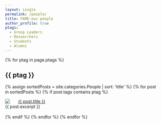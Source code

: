 ```yaml
---
layout: single
permalink: /people/
title: FAME-ous people
author_profile: true
ptags:
  - Group Leaders
  - Researchers
  - Students
  - Alumni
---
```



{% for ptag in page.ptags %}
## {{ ptag }}
  {% assign sortedPosts = site.categories.People | sort: 'title' %}
  {% for post in sortedPosts %}
    {% if post.tags contains ptag %}
<div class="author__avatar">
  <img src="{{ site.data.authors[post.author].avatar }}" style="float: left; margin-right: 20pt;">
</div>
<a href="{{ post.url }}">{{ post.title }}</a><br>
{{ post.excerpt }}
<br>
<br>
    {% endif %}
  {% endfor %}
{% endfor %}
